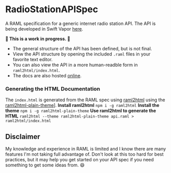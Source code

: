# RadioStationAPISpec
A RAML specification for a generic internet radio station API. The API is being developed in Swift Vapor [here](https://github.com/tylermilner/RadioStationAPI).

**🚧 This is a work in progress. 🚧**
* The general structure of the API has been defined, but is not final.
* View the API structure by opening the included `.raml` files in your favorite text editor.
* You can also view the API in a more human-readble form in `raml2html/index.html`.
* The docs are also hosted [online](https://radiostationapi-dev.vapor.cloud/docs/index.html).

### Generating the HTML Documentation

The `index.html` is generated from the RAML spec using [raml2html](https://github.com/raml2html/raml2html) using the [raml2html-plain-theme](https://www.npmjs.com/package/raml2html-plain-theme)].
**Install raml2html**
`npm i -g raml2html`
**Install the theme**
`npm i -g raml2html-plain-theme`
**Use raml2html to generate the HTML**
 `raml2html --theme raml2html-plain-theme api.raml > raml2html/index.html`

## Disclaimer

My knowledge and experience in RAML is limited and I know there are many features I'm not taking full advantage of. Don't look at this too hard for best practices, but it may help you get started on your API spec if you need something to get some ideas from. 😄
